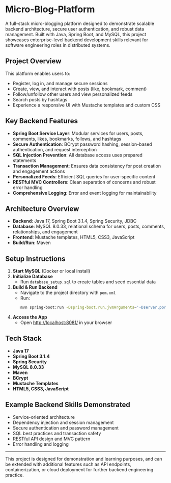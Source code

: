 # Micro-Blog-Platform

A full-stack micro-blogging platform designed to demonstrate scalable backend architecture, secure user authentication, and robust data management. Built with Java, Spring Boot, and MySQL, this project showcases enterprise-level backend development skills relevant for software engineering roles in distributed systems.

## Project Overview

This platform enables users to:

- Register, log in, and manage secure sessions
- Create, view, and interact with posts (like, bookmark, comment)
- Follow/unfollow other users and view personalized feeds
- Search posts by hashtags
- Experience a responsive UI with Mustache templates and custom CSS

## Key Backend Features

- **Spring Boot Service Layer**: Modular services for users, posts, comments, likes, bookmarks, follows, and hashtags
- **Secure Authentication**: BCrypt password hashing, session-based authentication, and request interception
- **SQL Injection Prevention**: All database access uses prepared statements
- **Transaction Management**: Ensures data consistency for post creation and engagement actions
- **Personalized Feeds**: Efficient SQL queries for user-specific content
- **RESTful MVC Controllers**: Clean separation of concerns and robust error handling
- **Comprehensive Logging**: Error and event logging for maintainability

## Architecture Overview

- **Backend**: Java 17, Spring Boot 3.1.4, Spring Security, JDBC
- **Database**: MySQL 8.0.33, relational schema for users, posts, comments, relationships, and engagement
- **Frontend**: Mustache templates, HTML5, CSS3, JavaScript
- **Build/Run**: Maven

## Setup Instructions

1. **Start MySQL** (Docker or local install)
2. **Initialize Database**
   - Run `database_setup.sql` to create tables and seed essential data
3. **Build & Run Backend**
   - Navigate to the project directory with `pom.xml`
   - Run:
     ```sh
     mvn spring-boot:run -Dspring-boot.run.jvmArguments='-Dserver.port=8081'
     ```
4. **Access the App**
   - Open [http://localhost:8081/](http://localhost:8081/) in your browser

## Tech Stack

- **Java 17**
- **Spring Boot 3.1.4**
- **Spring Security**
- **MySQL 8.0.33**
- **Maven**
- **BCrypt**
- **Mustache Templates**
- **HTML5, CSS3, JavaScript**

## Example Backend Skills Demonstrated

- Service-oriented architecture
- Dependency injection and session management
- Secure authentication and password management
- SQL best practices and transaction safety
- RESTful API design and MVC pattern
- Error handling and logging

---

This project is designed for demonstration and learning purposes, and can be extended with additional features such as API endpoints, containerization, or cloud deployment for further backend engineering practice.
